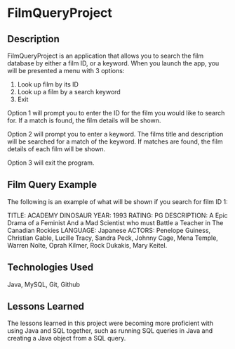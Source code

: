 # FilmQueryProject

## Description
FilmQueryProject is an application that allows you to search the film database by either a film ID, or a keyword.
When you launch the app, you will be presented a menu with 3 options:
1. Look up film by its ID
2. Look up a film by a search keyword
3. Exit

Option 1 will prompt you to enter the ID for the film you would like to search for. If a match is found, the film details will be shown.

Option 2 will prompt you to enter a keyword. The films title and description will be searched for a match of the keyword. If matches are found, the film details of each film will be shown.

Option 3 will exit the program.

## Film Query Example
The following is an example of what will be shown if you search for film ID 1:

TITLE: ACADEMY DINOSAUR
YEAR: 1993
RATING: PG
DESCRIPTION: A Epic Drama of a Feminist And a Mad Scientist who must Battle a Teacher in The Canadian Rockies
LANGUAGE: Japanese
ACTORS: Penelope Guiness, Christian Gable, Lucille Tracy, Sandra Peck, Johnny Cage, Mena Temple, Warren Nolte, Oprah Kilmer, Rock Dukakis, Mary Keitel.

## Technologies Used
Java, MySQL, Git, Github

## Lessons Learned
The lessons learned in this project were becoming more proficient with using Java and SQL together, such as running SQL queries in Java and creating a Java object from a SQL query.
